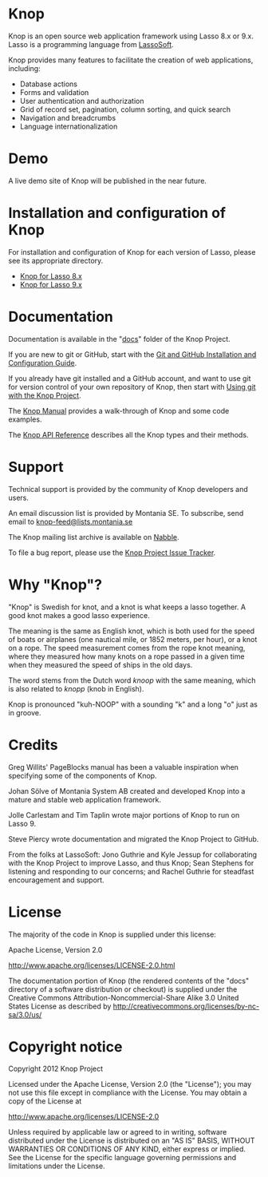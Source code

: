 Knop
====
Knop is an open source web application framework using Lasso 8.x or 9.x.  Lasso is a programming language from [LassoSoft](http://www.lassosoft.com/).

Knop provides many features to facilitate the creation of web applications, including:

* Database actions
* Forms and validation
* User authentication and authorization
* Grid of record set, pagination, column sorting, and quick search
* Navigation and breadcrumbs
* Language internationalization

Demo
====
A live demo site of Knop will be published in the near future.

Installation and configuration of Knop
======================================
For installation and configuration of Knop for each version of Lasso, please see its appropriate directory.

* [Knop for Lasso 8.x](knop8/)
* [Knop for Lasso 9.x](knop9/)

Documentation
=============
Documentation is available in the "[docs](docs/)" folder of the Knop Project.

If you are new to git or GitHub, start with the [Git and GitHub Installation and Configuration Guide](docs/git_install_guide.md).

If you already have git installed and a GitHub account, and want to use git for version control of your own repository of Knop, then start with [Using git with the Knop Project](docs/using_git_with_the_knop_project.md).

The [Knop Manual](docs/knop_manual.pdf) provides a walk-through of Knop and some code examples.

The [Knop API Reference](docs/help.lasso) describes all the Knop types and their methods.

Support
=======
Technical support is provided by the community of Knop developers and users.

An email discussion list is provided by Montania SE.  To subscribe, send email to <knop-feed@lists.montania.se>

The Knop mailing list archive is available on [Nabble](http://lasso.2283332.n4.nabble.com/Knop-Framework-Discussion-f3157831.html).

To file a bug report, please use the [Knop Project Issue Tracker](https://github.com/knop-project/knop/issues).

Why "Knop"?
===========
"Knop" is Swedish for knot, and a knot is what keeps a lasso together. A good knot makes a good lasso experience.

The meaning is the same as English knot, which is both used for the speed of boats or airplanes (one nautical mile, or 1852 meters, per hour), or a knot on a rope. The speed measurement comes from the rope knot meaning, where they measured how many knots on a rope passed in a given time when they measured the speed of ships in the old days.

The word stems from the Dutch word _knoop_ with the same meaning, which is also related to _knopp_ (knob in English).

Knop is pronounced "kuh-NOOP" with a sounding "k" and a long "o" just as in groove.

Credits
=======
Greg Willits' PageBlocks manual has been a valuable inspiration when specifying some of the components of Knop.

Johan Sölve of Montania System AB created and developed Knop into a mature and stable web application framework.

Jolle Carlestam and Tim Taplin wrote major portions of Knop to run on Lasso 9.

Steve Piercy wrote documentation and migrated the Knop Project to GitHub.

From the folks at LassoSoft: Jono Guthrie and Kyle Jessup for collaborating with the Knop Project to improve Lasso, and thus Knop; Sean Stephens for listening and responding to our concerns; and Rachel Guthrie for steadfast encouragement and support.

License
=======
The majority of the code in Knop is supplied under this license:

Apache License, Version 2.0

<http://www.apache.org/licenses/LICENSE-2.0.html>

The documentation portion of Knop (the rendered contents of the "docs" directory of a software distribution or checkout) is supplied under the Creative Commons Attribution-Noncommercial-Share Alike 3.0 United States License as described by <http://creativecommons.org/licenses/by-nc-sa/3.0/us/>

Copyright notice
================
Copyright 2012 Knop Project

Licensed under the Apache License, Version 2.0 (the "License"); you may not use this file except in compliance with the License. You may obtain a copy of the License at

<http://www.apache.org/licenses/LICENSE-2.0>

Unless required by applicable law or agreed to in writing, software distributed under the License is distributed on an "AS IS" BASIS, WITHOUT WARRANTIES OR CONDITIONS OF ANY KIND, either express or implied. See the License for the specific language governing permissions and limitations under the License.
